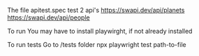 The file apitest.spec test 2 api's 
https://swapi.dev/api/planets
https://swapi.dev/api/people

To run 
You may have to install playwirght, if not already installed


To run tests
Go to /tests folder
npx playwright test  path-to-file
